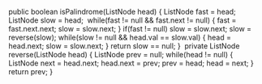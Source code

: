 public boolean isPalindrome(ListNode head) {
ListNode fast = head;
ListNode slow = head;
​
while(fast != null && fast.next != null) {
fast = fast.next.next;
slow = slow.next;
}
if(fast != null) slow = slow.next;
slow = reverse(slow);
while(slow != null && head.val == slow.val) {
head = head.next;
slow = slow.next;
}
return slow == null;
}
​
private ListNode reverse(ListNode head) {
ListNode prev = null;
while(head != null) {
ListNode next = head.next;
head.next = prev;
prev = head;
head = next;
}
return prev;
}